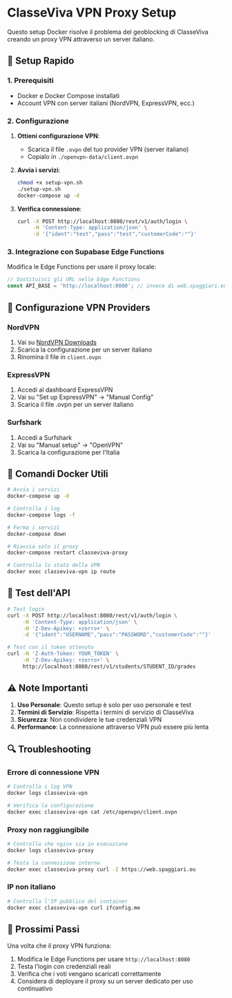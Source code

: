 
# ClasseViva VPN Proxy Setup

Questo setup Docker risolve il problema del geoblocking di ClasseViva creando un proxy VPN attraverso un server italiano.

## 🚀 Setup Rapido

### 1. Prerequisiti
- Docker e Docker Compose installati
- Account VPN con server italiani (NordVPN, ExpressVPN, ecc.)

### 2. Configurazione

1. **Ottieni configurazione VPN**:
   - Scarica il file `.ovpn` del tuo provider VPN (server italiano)
   - Copialo in `./openvpn-data/client.ovpn`

2. **Avvia i servizi**:
   ```bash
   chmod +x setup-vpn.sh
   ./setup-vpn.sh
   docker-compose up -d
   ```

3. **Verifica connessione**:
   ```bash
   curl -X POST http://localhost:8080/rest/v1/auth/login \
        -H 'Content-Type: application/json' \
        -d '{"ident":"test","pass":"test","customerCode":""}'
   ```

### 3. Integrazione con Supabase Edge Functions

Modifica le Edge Functions per usare il proxy locale:

```typescript
// Sostituisci gli URL nelle Edge Functions
const API_BASE = 'http://localhost:8080'; // invece di web.spaggiari.eu
```

## 🔧 Configurazione VPN Providers

### NordVPN
1. Vai su [NordVPN Downloads](https://nordvpn.com/ovpn/)
2. Scarica la configurazione per un server italiano
3. Rinomina il file in `client.ovpn`

### ExpressVPN
1. Accedi al dashboard ExpressVPN
2. Vai su "Set up ExpressVPN" → "Manual Config"
3. Scarica il file .ovpn per un server italiano

### Surfshark
1. Accedi a Surfshark
2. Vai su "Manual setup" → "OpenVPN"
3. Scarica la configurazione per l'Italia

## 🐳 Comandi Docker Utili

```bash
# Avvia i servizi
docker-compose up -d

# Controlla i log
docker-compose logs -f

# Ferma i servizi
docker-compose down

# Riavvia solo il proxy
docker-compose restart classeviva-proxy

# Controlla lo stato della VPN
docker exec classeviva-vpn ip route
```

## 🧪 Test dell'API

```bash
# Test login
curl -X POST http://localhost:8080/rest/v1/auth/login \
     -H 'Content-Type: application/json' \
     -H 'Z-Dev-Apikey: +zorro+' \
     -d '{"ident":"USERNAME","pass":"PASSWORD","customerCode":""}'

# Test con il token ottenuto
curl -H 'Z-Auth-Token: YOUR_TOKEN' \
     -H 'Z-Dev-Apikey: +zorro+' \
     http://localhost:8080/rest/v1/students/STUDENT_ID/grades
```

## ⚠️ Note Importanti

1. **Uso Personale**: Questo setup è solo per uso personale e test
2. **Termini di Servizio**: Rispetta i termini di servizio di ClasseViva
3. **Sicurezza**: Non condividere le tue credenziali VPN
4. **Performance**: La connessione attraverso VPN può essere più lenta

## 🔍 Troubleshooting

### Errore di connessione VPN
```bash
# Controlla i log VPN
docker logs classeviva-vpn

# Verifica la configurazione
docker exec classeviva-vpn cat /etc/openvpn/client.ovpn
```

### Proxy non raggiungibile
```bash
# Controlla che nginx sia in esecuzione
docker logs classeviva-proxy

# Testa la connessione interna
docker exec classeviva-proxy curl -I https://web.spaggiari.eu
```

### IP non italiano
```bash
# Controlla l'IP pubblico del container
docker exec classeviva-vpn curl ifconfig.me
```

## 🎯 Prossimi Passi

Una volta che il proxy VPN funziona:

1. Modifica le Edge Functions per usare `http://localhost:8080`
2. Testa l'login con credenziali reali
3. Verifica che i voti vengano scaricati correttamente
4. Considera di deployare il proxy su un server dedicato per uso continuativo
